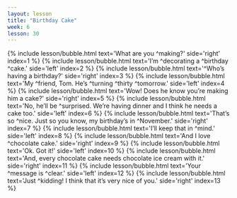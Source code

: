 ```yaml
---
layout: lesson
title: "Birthday Cake"
week: 6
lesson: 30
---
```


{% include lesson/bubble.html text='What are you ^making?' side='right' index=1 %}
{% include lesson/bubble.html text='I&rsquo;m ^decorating a ^birthday ^cake.' side='left' index=2 %}
{% include lesson/bubble.html text='^Who&rsquo;s having a birthday?' side='right' index=3 %}
{% include lesson/bubble.html text='My ^friend, Tom. He&rsquo;s ^turning ^thirty ^tomorrow.' side='left' index=4 %}
{% include lesson/bubble.html text='Wow! Does he know you&rsquo;re making him a cake?' side='right' index=5 %}
{% include lesson/bubble.html text='No, he&rsquo;ll be ^surprised. We&rsquo;re having dinner and I think he needs a cake too.' side='left' index=6 %}
{% include lesson/bubble.html text='That&rsquo;s so ^nice. Just so you know, my birthday&rsquo;s in ^November.' side='right' index=7 %}
{% include lesson/bubble.html text='I&rsquo;ll keep that in ^mind.' side='left' index=8 %}
{% include lesson/bubble.html text='And I love ^chocolate cake.' side='right' index=9 %}
{% include lesson/bubble.html text='Ok. Got it!' side='left' index=10 %}
{% include lesson/bubble.html text='And, every chocolate cake needs chocolate ice cream with it.' side='right' index=11 %}
{% include lesson/bubble.html text='Your ^message is ^clear.' side='left' index=12 %}
{% include lesson/bubble.html text='Just ^kidding! I think that it&rsquo;s very nice of you.' side='right' index=13 %}
